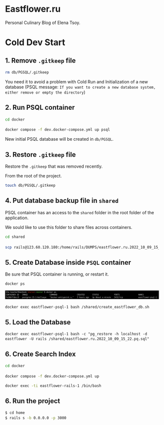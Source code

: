# Eastflower.ru

Personal Culinary Blog of Elena Tsoy.
# Cold Dev Start

## 1. Remove `.gitkeep` file

```sh
rm db/PGSQL/.gitkeep
```

You need it to avoid a problem with Cold Run and Initialization of a new database (PSQL message: `If you want to create a new database system, either remove or empty the directory`)

## 2. Run PSQL container

```sh
cd docker

docker compose -f dev.docker-compose.yml up psql
```

New initial PSQL database will be created in `db/PGSQL`.

## 3. Restore `.gitkeep` file

Restore the `.gitkeep` that was removed recently.

From the root of the project.

```sh
touch db/PGSQL/.gitkeep
```

## 4. Put database backup file in `shared`

PSQL container has an access to the `shared` folder in the root folder of the application.

We sould like to use this folder to share files across containers.

```sh
cd shared

scp rails@123.60.120.180:/home/rails/DUMPS/eastflower.ru.2022_10_09_15_22.pq.sql .
```

## 5. Create Database inside `PSQL` container

Be sure that PSQL container is running, or restart it.

```sh
docker ps
```

<img src="./docs/docker-ps-1.png" />

```sh
docker exec eastflower-psql-1 bash /shared/create_eastflower_db.sh
```

## 5. Load the Database

```
docker exec eastflower-psql-1 bash -c "pg_restore -h localhost -d eastflower -U rails /shared/eastflower.ru.2022_10_09_15_22.pq.sql"
```
## 6. Create Search Index

```sh
cd docker

docker compose -f dev.docker-compose.yml up
```

```sh
docker exec -ti eastflower-rails-1 /bin/bash
```

## 6. Run the project

```sh
$ cd home
$ rails s -b 0.0.0.0 -p 3000
```
